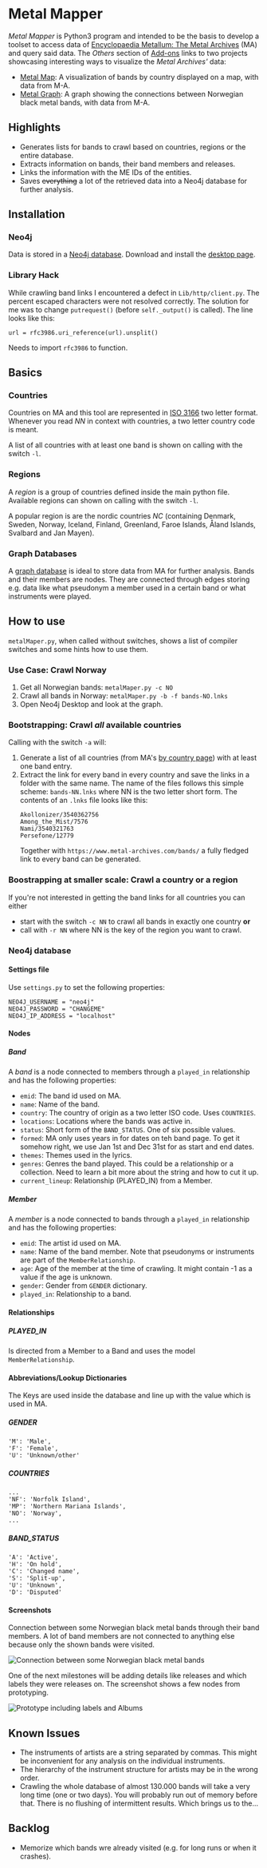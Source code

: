 # Metal Mapper
_Metal Mapper_ is Python3 program and intended to be the basis to develop a toolset to access data of 
[Encyclopaedia Metallum: The Metal Archives](https://www.metal-archives.com/) (MA) and query said data. The
_Others_ section of [Add-ons](https://www.metal-archives.com/content/tools) links to two projects showcasing
interesting ways to visualize the _Metal Archives'_ data:

* [Metal Map](https://metal-map.com/): A visualization of bands by country displayed on a map, with data from M-A.
* [Metal Graph](http://metal-graph.com/): A graph showing the connections between Norwegian black metal bands, 
    with data from M-A. 

## Highlights

* Generates lists for bands to crawl based on countries, regions or the entire database.
* Extracts information on bands, their band members and releases.
* Links the information with the ME IDs of the entities.
* Saves ~~everything~~ a lot of the retrieved data into a Neo4j database for further analysis. 

## Installation

### Neo4j

Data is stored in a [Neo4j database](https://neo4j.com/product/).
Download and install the [desktop page](https://neo4j.com/download/). 

### Library Hack

While crawling band links I encountered a defect in `Lib/http/client.py`. 
The percent escaped characters were not resolved correctly. The solution for
me was to change `putrequest()` (before `self._output()` is called). The line
looks like this:

    url = rfc3986.uri_reference(url).unsplit()
    
Needs to import `rfc3986` to function.

## Basics

### Countries

Countries on MA and this tool are represented in [ISO 3166](https://en.wikipedia.org/wiki/ISO_3166-1_alpha-2)
two letter format. Whenever you read _NN_ in context with countries, a two letter country code is meant.

A list of all countries with at least one band is shown on calling with the switch `-l`.

### Regions

A _region_ is a group of countries defined inside the main python file. Available regions can shown on calling 
with the switch `-l`.

A popular region is are the nordic countries *NC* (containing Denmark, Sweden, Norway, Iceland, Finland, 
Greenland, Faroe Islands, Åland Islands, Svalbard and Jan Mayen).

### Graph Databases

A [graph database](https://en.wikipedia.org/wiki/Graph_database) is ideal to store data from MA for
further analysis. Bands and their members are nodes. They are connected through edges storing e.g. data
like what pseudonym a member used in a certain band or what instruments were played.   

## How to use

`metalMaper.py`, when called without switches, shows a list of compiler switches and some hints
how to use them.

### Use Case: Crawl Norway

1. Get all Norwegian bands: `metalMaper.py -c NO`
2. Crawl all bands in Norway: `metalMaper.py -b -f bands-NO.lnks`
3. Open Neo4j Desktop and look at the graph.

### Bootstrapping: Crawl _all_ available countries

Calling with the switch `-a` will:

1. Generate a list of all countries (from MA's [by country page](https://www.metal-archives.com/browse/country))
with at least one band entry.
2. Extract the link for every band in every country and save the links in a folder with the same name.
    The name of the files follows this simple scheme: `bands-NN.lnks` where NN is the two letter short form.
    The contents of an `.lnks` file looks like this:
    ```
    Akollonizer/3540362756
    Among_the_Mist/7576
    Nami/3540321763
    Persefone/12779
    ```
    Together with `https://www.metal-archives.com/bands/` a fully fledged link to every band can be generated.
    
### Boostrapping at smaller scale: Crawl a country or a region

If you're not interested in getting the band links for all countries you can either 

* start with the switch `-c NN` to crawl all bands in exactly one country **or** 
* call with `-r NN` where NN is the key of the region you want to crawl.

### Neo4j database

#### Settings file

Use `settings.py` to set the following properties:

    NEO4J_USERNAME = "neo4j"
    NEO4J_PASSWORD = "CHANGEME"
    NEO4J_IP_ADDRESS = "localhost"

#### Nodes

##### Band

A _band_ is a node connected to members through a `played_in` relationship and has the 
following properties:

* `emid`: The band id used on MA.
* `name`: Name of the band.
* `country`: The country of origin as a two letter ISO code. Uses `COUNTRIES`.
* `locations`: Locations where the bands was active in.
* `status`: Short form of the `BAND_STATUS`. One of six possible values.
* `formed`: MA only uses years in for dates on teh band page. To get it somehow right,
    we use Jan 1st and Dec 31st for as start and end dates.
* `themes`: Themes used in the lyrics.
* `genres`: Genres the band played. This could be a relationship or a collection.
    Need to learn a bit more about the string and how to cut it up.
* `current_lineup`: Relationship (PLAYED_IN) from a Member.

##### Member

A _member_ is a node connected to bands through a `played_in` relationship and has the 
following properties:

* `emid`:  The artist id used on MA.
* `name`: Name of the band member. Note that pseudonyms or instruments are part of the 
    `MemberRelationship`.
* `age`: Age of the member at the time of crawling. It might contain -1 as a value if the age is
    unknown.
* `gender`: Gender from `GENDER` dictionary.
* `played_in`: Relationship to a band.

#### Relationships

##### PLAYED_IN

Is directed from a Member to a Band and uses the model `MemberRelationship`. 

#### Abbreviations/Lookup Dictionaries

The Keys are used inside the database and line up with the value which is used in MA.

##### GENDER

    'M': 'Male',
    'F': 'Female',
    'U': 'Unknown/other'
    
##### COUNTRIES

    ...
    'NF': 'Norfolk Island',
    'MP': 'Northern Mariana Islands',
    'NO': 'Norway',
    ...
    
##### BAND_STATUS

    'A': 'Active',
    'H': 'On hold',
    'C': 'Changed name',
    'S': 'Split-up',
    'U': 'Unknown',
    'D': 'Disputed'

#### Screenshots

Connection between some Norwegian black metal bands through their band members. A lot of band members
are not connected to anything else because only the shown bands were visited.

![Connection between some Norwegian black metal bands](img/intro_graph_1.png)

One of the next milestones will be adding details like releases and which labels they were releases on.
The screenshot shows a few nodes from prototyping.

![Prototype including labels and Albums](img/intro_graph_2.png)

## Known Issues

* The instruments of artists are a string separated by commas. This might be
    inconvenient for any analysis on the individual instruments.
* The hierarchy of the instrument structure for artists may be in the wrong order.
* Crawling the whole database of almost 130.000 bands will take a very long time (one or two days). 
    You will probably run out of memory before that. There is no flushing of intermittent results. Which 
    brings us to the...

## Backlog

* Memorize which bands wre already visited (e.g. for long runs or when it crashes). 